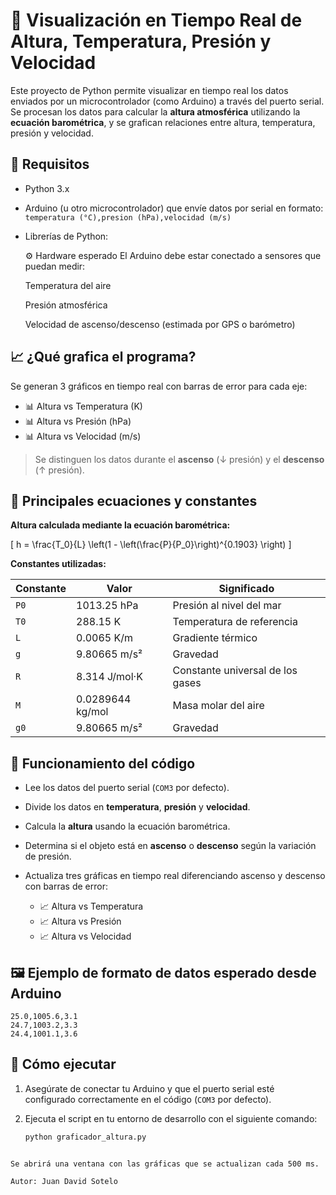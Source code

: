 # 📡 Visualización en Tiempo Real de Altura, Temperatura, Presión y Velocidad

Este proyecto de Python permite visualizar en tiempo real los datos enviados por un microcontrolador (como Arduino) a través del puerto serial. Se procesan los datos para calcular la **altura atmosférica** utilizando la **ecuación barométrica**, y se grafican relaciones entre altura, temperatura, presión y velocidad.

## 🔧 Requisitos

- Python 3.x
- Arduino (u otro microcontrolador) que envíe datos por serial en formato:  
  `temperatura (°C),presion (hPa),velocidad (m/s)`
- Librerías de Python:

   ⚙️ Hardware esperado
   El Arduino debe estar conectado a sensores que puedan medir:

    Temperatura del aire

    Presión atmosférica

    Velocidad de ascenso/descenso (estimada por GPS o barómetro)

## 📈 ¿Qué grafica el programa?

Se generan 3 gráficos en tiempo real con barras de error para cada eje:

- 📊 Altura vs Temperatura (K)
- 📊 Altura vs Presión (hPa)
- 📊 Altura vs Velocidad (m/s)

> Se distinguen los datos durante el **ascenso** (↓ presión) y el **descenso** (↑ presión).

## 🧠 Principales ecuaciones y constantes

**Altura calculada mediante la ecuación barométrica:**

\[
h = \frac{T_0}{L} \left(1 - \left(\frac{P}{P_0}\right)^{0.1903} \right)
\]

**Constantes utilizadas:**

| Constante | Valor             | Significado                       |
|-----------|-------------------|-----------------------------------|
| `P0`      | 1013.25 hPa       | Presión al nivel del mar          |
| `T0`      | 288.15 K          | Temperatura de referencia         |
| `L`       | 0.0065 K/m        | Gradiente térmico                 |
| `g`       | 9.80665 m/s²      | Gravedad                          |
| `R`       | 8.314 J/mol·K     | Constante universal de los gases |
| `M`       | 0.0289644 kg/mol  | Masa molar del aire              |
| `g0`      | 9.80665 m/s²      | Gravedad
## 🔄 Funcionamiento del código

- Lee los datos del puerto serial (`COM3` por defecto).
- Divide los datos en **temperatura**, **presión** y **velocidad**.
- Calcula la **altura** usando la ecuación barométrica.
- Determina si el objeto está en **ascenso** o **descenso** según la variación de presión.
- Actualiza tres gráficas en tiempo real diferenciando ascenso y descenso con barras de error:

  - 📈 Altura vs Temperatura
  - 📈 Altura vs Presión
  - 📈 Altura vs Velocidad

## 🖼️ Ejemplo de formato de datos esperado desde Arduino

```plaintext
25.0,1005.6,3.1
24.7,1003.2,3.3
24.4,1001.1,3.6
```


## 🚀 Cómo ejecutar

1. Asegúrate de conectar tu Arduino y que el puerto serial esté configurado correctamente en el código (`COM3` por defecto).
2. Ejecuta el script en tu entorno de desarrollo con el siguiente comando:

   ```bash
   python graficador_altura.py
```

Se abrirá una ventana con las gráficas que se actualizan cada 500 ms.

Autor: Juan David Sotelo